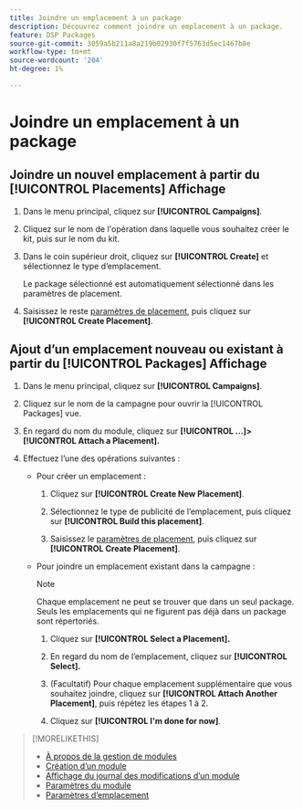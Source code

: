 ```yaml
---
title: Joindre un emplacement à un package
description: Découvrez comment joindre un emplacement à un package.
feature: DSP Packages
source-git-commit: 3059a5b211a8a219b02930f7f5763d5ec1467b8e
workflow-type: tm+mt
source-wordcount: '204'
ht-degree: 1%

---
```


# Joindre un emplacement à un package

## Joindre un nouvel emplacement à partir du [!UICONTROL Placements] Affichage

1. Dans le menu principal, cliquez sur **[!UICONTROL Campaigns]**.

1. Cliquez sur le nom de l&#39;opération dans laquelle vous souhaitez créer le kit, puis sur le nom du kit.

1. Dans le coin supérieur droit, cliquez sur **[!UICONTROL Create]** et sélectionnez le type d’emplacement.

   Le package sélectionné est automatiquement sélectionné dans les paramètres de placement.

1. Saisissez le reste [paramètres de placement](/help/dsp/campaign-management/placements/placement-settings.md), puis cliquez sur **[!UICONTROL Create Placement]**.

## Ajout d’un emplacement nouveau ou existant à partir du [!UICONTROL Packages] Affichage

1. Dans le menu principal, cliquez sur **[!UICONTROL Campaigns]**.

1. Cliquez sur le nom de la campagne pour ouvrir la [!UICONTROL Packages] vue.

1. En regard du nom du module, cliquez sur  **[!UICONTROL ...]> [!UICONTROL Attach a Placement].**

1. Effectuez l’une des opérations suivantes :

   * Pour créer un emplacement :

      1. Cliquez sur **[!UICONTROL Create New Placement]**.

      1. Sélectionnez le type de publicité de l’emplacement, puis cliquez sur **[!UICONTROL Build this placement]**.

      1. Saisissez le [paramètres de placement](/help/dsp/campaign-management/placements/placement-settings.md), puis cliquez sur **[!UICONTROL Create Placement]**.
   * Pour joindre un emplacement existant dans la campagne :

      >[!NOTE]
      >
      >Chaque emplacement ne peut se trouver que dans un seul package. Seuls les emplacements qui ne figurent pas déjà dans un package sont répertoriés.

      1. Cliquez sur **[!UICONTROL Select a Placement].**

      1. En regard du nom de l’emplacement, cliquez sur **[!UICONTROL Select].**

      1. (Facultatif) Pour chaque emplacement supplémentaire que vous souhaitez joindre, cliquez sur **[!UICONTROL Attach Another Placement]**, puis répétez les étapes 1 à 2.

      1. Cliquez sur **[!UICONTROL I'm done for now]**.


>[!MORELIKETHIS]
>
>* [À propos de la gestion de modules](package-about.md)
>* [Création d’un module](package-create.md)
>* [Affichage du journal des modifications d’un module](package-change-log.md)
>* [Paramètres du module](package-settings.md)
>* [Paramètres d’emplacement](/help/dsp/campaign-management/placements/placement-settings.md)

